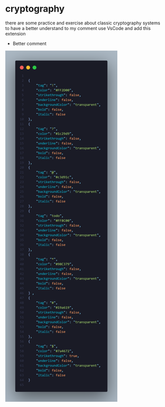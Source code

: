 # cryptography
there are some practice and exercise about classic cryptography systems 
to have a better understand to my comment use VsCode and add this extension
<ul>
 <li>Better comment </li>
</ul>
<img src="./jsonOfBetterComment.png" style="width:70%; position:center;"> 
